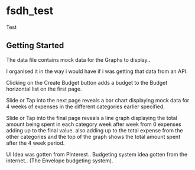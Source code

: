 # fsdh_test

Test

## Getting Started

The data file contains mock data for the Graphs to display..

I organised it in the way i would have if i was getting that data from an API.

Clicking on the Create Budget button adds a budget to the Budget horizontal list on the first page.

Slide or Tap into the next page reveals a bar chart displaying mock data for 4 weeks of expenses in the different categories earlier specified.

Slide or Tap into the final page reveals a line graph displaying the total amount being spent in each category week after week from 0 expenses adding up to the final value.
also adding up to the total expense from the other categories and the top of the graph shows the total amount spent after the 4 week period.

UI Idea was gotten from PInterest.. Budgeting system idea gotten from the internet.. (The Envelope budgeting system).
